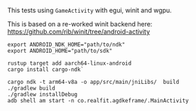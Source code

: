 This tests using `GameActivity` with egui, winit and wgpu.

This is based on a re-worked winit backend here:
https://github.com/rib/winit/tree/android-activity

```
export ANDROID_NDK_HOME="path/to/ndk"
export ANDROID_HOME="path/to/sdk"

rustup target add aarch64-linux-android
cargo install cargo-ndk`

cargo ndk -t arm64-v8a -o app/src/main/jniLibs/  build
./gradlew build
./gradlew installDebug
adb shell am start -n co.realfit.agdkeframe/.MainActivity
```
